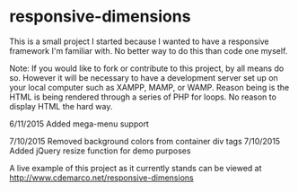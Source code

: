 # responsive-dimensions
This is a small project I started because I wanted to have a responsive framework I'm familiar with.  No better way to do this than code one myself.

Note: If you would like to fork or contribute to this project, by all means do so.  However it will be necessary to have a development server set up on your local computer such as XAMPP, MAMP, or WAMP.
Reason being is the HTML is being rendered through a series of PHP for loops.  No reason to display HTML the hard way.

6/11/2015 Added mega-menu support

7/10/2015 Removed background colors from container div tags
7/10/2015 Added jQuery resize function for demo purposes

A live example of this project as it currently stands can be viewed at http://www.cdemarco.net/responsive-dimensions